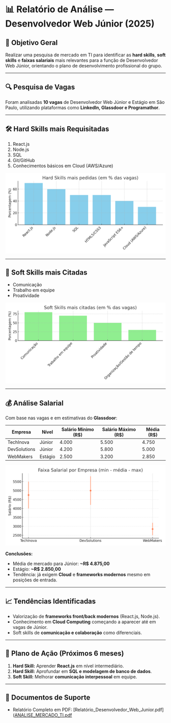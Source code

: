 # 📊 Relatório de Análise — Desenvolvedor Web Júnior (2025)

## 🎯 Objetivo Geral
Realizar uma pesquisa de mercado em TI para identificar as **hard skills**, **soft skills** e **faixas salariais** mais relevantes para a função de Desenvolvedor Web Júnior, orientando o plano de desenvolvimento profissional do grupo.

---

## 🔍 Pesquisa de Vagas
Foram analisadas **10 vagas** de Desenvolvedor Web Júnior e Estágio em São Paulo, utilizando plataformas como **LinkedIn, Glassdoor e Programathor**.

---

## 🛠️ Hard Skills mais Requisitadas
1. React.js  
2. Node.js  
3. SQL  
4. Git/GitHub  
5. Conhecimentos básicos em Cloud (AWS/Azure)  

![Hard Skills](grafico_hard_skills.png)

---

## 🤝 Soft Skills mais Citadas
- Comunicação  
- Trabalho em equipe  
- Proatividade  

![Soft Skills](grafico_soft_skills.png)

---

## 💰 Análise Salarial
Com base nas vagas e em estimativas do **Glassdoor**:

| Empresa       | Nível    | Salário Mínimo (R$) | Salário Máximo (R$) | Média (R$) |
|---------------|----------|----------------------|----------------------|------------|
| TechInova     | Júnior   | 4.000                | 5.500                | 4.750      |
| DevSolutions  | Júnior   | 4.200                | 5.800                | 5.000      |
| WebMakers     | Estágio  | 2.500                | 3.200                | 2.850      |

![Faixa Salarial](grafico_faixa_salarial.png)

**Conclusões:**  
- Média de mercado para Júnior: **~R$ 4.875,00**  
- Estágio: **~R$ 2.850,00**  
- Tendência: já exigem **Cloud** e **frameworks modernos** mesmo em posições de entrada.  

---

## 📈 Tendências Identificadas
- Valorização de **frameworks front/back modernos** (React.js, Node.js).  
- Conhecimento em **Cloud Computing** começando a aparecer até em vagas de Júnior.  
- Soft skills de **comunicação e colaboração** como diferenciais.  

---

## 📝 Plano de Ação (Próximos 6 meses)
1. **Hard Skill:** Aprender **React.js** em nível intermediário.  
2. **Hard Skill:** Aprofundar em **SQL e modelagem de banco de dados**.  
3. **Soft Skill:** Melhorar **comunicação interpessoal** em equipe.  

---

## 📂 Documentos de Suporte
- Relatório Completo em PDF: [Relatório_Desenvolvedor_Web_Junior.pdf]([ANALISE_MERCADO_TI.pdf](https://github.com/msbraga47/dev-web-junior-analise-2025/blob/9455e4d880fbb671c56f4925d6d6779a1e38a6b5/AN%C3%81LISE%20MERCADO%20TI%20-%20FACUL.pdf)


